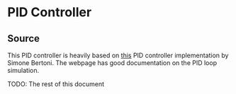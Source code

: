 # PID Controller

## Source

This PID controller is heavily based on [this](https://simonebertonilab.com/pid-controller-in-c/) PID controller implementation by Simone Bertoni. The webpage has good documentation on the PID loop simulation.

TODO: The rest of this document